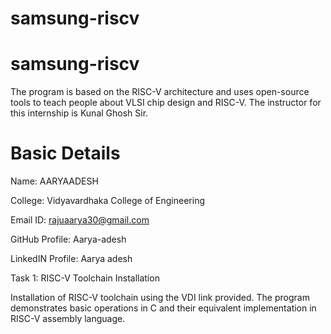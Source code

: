 # samsung-riscv
# samsung-riscv
The program is based on the RISC-V architecture and uses open-source tools to teach people about VLSI chip design and RISC-V. The instructor for this internship is Kunal Ghosh Sir.

# Basic Details

Name: AARYAADESH

College: Vidyavardhaka College of Engineering

Email ID: rajuaarya30@gmail.com

GitHub Profile: Aarya-adesh

LinkedIN Profile: Aarya adesh

Task 1: RISC-V Toolchain Installation

Installation of RISC-V toolchain using the VDI link provided.
The program demonstrates basic operations in C and their equivalent implementation in RISC-V assembly language.
